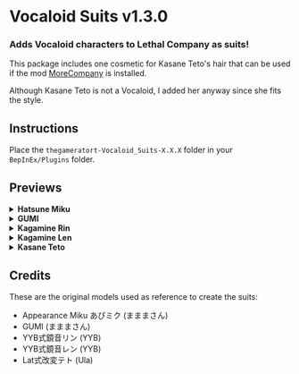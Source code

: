 # Vocaloid Suits v1.3.0
### Adds Vocaloid characters to Lethal Company as suits!

This package includes one cosmetic for Kasane Teto's hair that can be used if the mod [MoreCompany](https://thunderstore.io/c/lethal-company/p/notnotnotswipez/MoreCompany/) is installed.

Although Kasane Teto is not a Vocaloid, I added her anyway since she fits the style.

## Instructions
Place the ```thegameratort-Vocaloid_Suits-X.X.X``` folder in your ```BepInEx/Plugins``` folder.

## Previews
<details><summary><b>Hatsune Miku</b></summary>
<br>

![Hatsune Miku](https://raw.githubusercontent.com/TheGameratorT/Lethal-Company-Vocaloid-Suits/main/preview/hatsune_miku.jpg)
</details>

<details><summary><b>GUMI</b></summary>
<br>

![GUMI](https://raw.githubusercontent.com/TheGameratorT/Lethal-Company-Vocaloid-Suits/main/preview/gumi.jpg)
</details>

<details><summary><b>Kagamine Rin</b></summary>
<br>

![Kagamine Rin](https://raw.githubusercontent.com/TheGameratorT/Lethal-Company-Vocaloid-Suits/main/preview/kagamine_rin.jpg)
</details>

<details><summary><b>Kagamine Len</b></summary>
<br>

![Kagamine Len](https://raw.githubusercontent.com/TheGameratorT/Lethal-Company-Vocaloid-Suits/main/preview/kagamine_len.jpg)
</details>

<details><summary><b>Kasane Teto</b></summary>
<br>

![Kasane Teto](https://raw.githubusercontent.com/TheGameratorT/Lethal-Company-Vocaloid-Suits/main/preview/kasane_teto.jpg)
</details>

## Credits
These are the original models used as reference to create the suits:
- Appearance Miku あぴミク (まままさん)
- GUMI (まままさん)
- YYB式鏡音リン (YYB)
- YYB式鏡音レン (YYB)
- Lat式改変テト (Ula)
